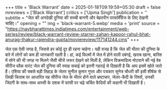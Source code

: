 +++
title = 'Black Warrant'
date = 2025-01-18T09:19:59+05:30
draft = false
mreviews = ['Black Warrant']
critics = ['Upma Singh']
publication = ''
subtitle = "जेल की अनदेखी दुनिया की सच्ची बानगी और बेहतरीन परफॉर्मेँसेज के लिए देखनी चाहिए।"
opening = ""
img = 'black-warrant-5.webp'
media = 'print'
source = "https://navbharattimes.indiatimes.com/entertainment/web-series/review/black-warrant-review-starrer-zahan-kapoor-rahul-bhat-anurag-thakur-rajendra-gupta/moviereview/117141244.cms"
+++

जेल एक ऐसी जगह है, जिससे हर कोई दूर ही रहना चाहेगा। यही वजह है कि जेल की भीतर की दुनिया के बारे में लोगों को कम ही जानकारी रहती है। हां, कई फिल्मों में जेल में होने वाली दबंगई, खराब खाना, बारिश में सोने की भी जगह ना मिलने जैसी चीजें जरूर देखने को मिली है, लेकिन विक्रमादित्य मोटवाने की नई वेब सीरीज ब्लैक वारंट जेल की दुनिया की स्याह सचाई को इतनी गहराई से दिखाती है कि आप इसमें खोते जाते हैं। एशिया की सबसे बड़ी तिहाड़ के जेलर सुनील कुमार गुप्ता और पत्रकार सुनेत्र चौधरी की इसी शीर्षक से लिखी किताब पर आधारित यह सीरीज जेल के भीतर होने वाले भ्रष्टाचार, जेलर-कैदी के रिश्तों, उनकी जिंदगी के साथ-साथ अस्सी के दशक में फांसी पर चढ़े चर्चित कैदियों की कहानी भी दिखाती है।
